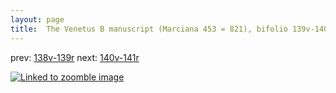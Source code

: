 ```yaml
---
layout: page
title:  The Venetus B manuscript (Marciana 453 = 821), bifolio 139v-140r
---
```


prev: [138v-139r](../138v-139r/) next: [140v-141r](../140v-141r/)



[![Linked to zoomble image](http://www.homermultitext.org/iipsrv?IIIF=/project/homer/pyramidal/deepzoom/hmt/vbbifolio/v1/vb_139v_140r.tif/full/2000,/0/default.jpg)](http://www.homermultitext.org/ict2/?urn=urn:cite2:hmt:vbbifolio.v1:vb_139v_140r)

